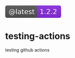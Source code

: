 
[![semantic-release: angular](.github/badges/version-main.svg?no-cache)](.)

# testing-actions
testing github actions

